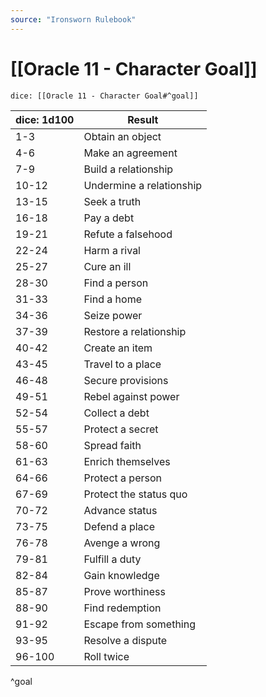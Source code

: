 ```yaml
---
source: "Ironsworn Rulebook"
---
```

# [[Oracle 11 - Character Goal]]

`dice: [[Oracle 11 - Character Goal#^goal]]`

| dice: 1d100 | Result                   |
| ----------- | ------------------------ |
| 1-3         | Obtain an object         |
| 4-6         | Make an agreement        |
| 7-9         | Build a relationship     |
| 10-12       | Undermine a relationship |
| 13-15       | Seek a truth             |
| 16-18       | Pay a debt               |
| 19-21       | Refute a falsehood       |
| 22-24       | Harm a rival             |
| 25-27       | Cure an ill              |
| 28-30       | Find a person            |
| 31-33       | Find a home              |
| 34-36       | Seize power              |
| 37-39       | Restore a relationship   |
| 40-42       | Create an item           |
| 43-45       | Travel to a place        |
| 46-48       | Secure provisions        |
| 49-51       | Rebel against power      |
| 52-54       | Collect a debt           |
| 55-57       | Protect a secret         |
| 58-60       | Spread faith             |
| 61-63       | Enrich themselves        |
| 64-66       | Protect a person         |
| 67-69       | Protect the status quo   |
| 70-72       | Advance status           |
| 73-75       | Defend a place           |
| 76-78       | Avenge a wrong           |
| 79-81       | Fulfill a duty           |
| 82-84       | Gain knowledge           |
| 85-87       | Prove worthiness         |
| 88-90       | Find redemption          |
| 91-92       | Escape from something    |
| 93-95       | Resolve a dispute        |
| 96-100      | Roll twice               |
^goal

